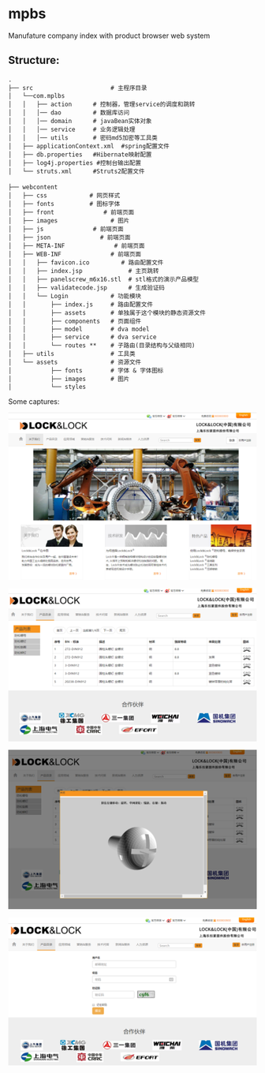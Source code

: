 # mpbs
Manufature company index with product browser web system
## Structure:
```
.
├── src                      # 主程序目录
│   └──com.mplbs
│   │   ├── action      # 控制器，管理service的调度和跳转
│   │   │── dao         # 数据库访问
│   │   │── domain      # javaBean实体对象
│   │   │── service     # 业务逻辑处理
│   │   │── utils       # 密码md5加密等工具类
│   ├── applicationContext.xml  #spring配置文件
│   ├── db.properties   #Hibernate映射配置
│   ├── log4j.properties #控制台输出配置
│   └── struts.xml      #Struts2配置文件

├── webcontent
│   ├── css            # 网页样式
│   ├── fonts          # 图标字体
│   ├── front              # 前端页面
│   ├── images               # 图片
│   ├── js              # 前端页面
│   ├── json              # 前端页面
│   ├── META-INF              # 前端页面
│   ├── WEB-INF              # 前端页面
│   │   ├── favicon.ico         # 路由配置文件
│   │   ├── index.jsp             # 主页跳转
│   │   ├── panelscrew_m6x16.stl  # stl格式的演示产品模型
│   │   ├── validatecode.jsp      # 生成验证码
│   │   └── Login            # 功能模块
│   │       ├── index.js     # 路由配置文件
│   │       ├── assets       # 单独属于这个模块的静态资源文件
│   │       ├── components   # 页面组件
│   │       ├── model        # dva model
│   │       ├── service      # dva service
│   │       └── routes **    # 子路由(目录结构与父级相同)
│   ├── utils                # 工具类
│   └── assets               # 资源文件
│           ├── fonts        # 字体 & 字体图标
│           ├── images       # 图片
│           └── styles   
```

Some captures:

![image](https://github.com/toyujun/mpbs/blob/back1/WebContent/images/example1.png)


![image](https://github.com/toyujun/mpbs/blob/back1/WebContent/images/example2.png)


![image](https://github.com/toyujun/mpbs/blob/back1/WebContent/images/example3.png)


![image](https://github.com/toyujun/mpbs/blob/back1/WebContent/images/example4.png)

